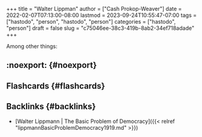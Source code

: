 +++
title = "Walter Lippman"
author = ["Cash Prokop-Weaver"]
date = 2022-02-07T07:13:00-08:00
lastmod = 2023-09-24T10:55:47-07:00
tags = ["hastodo", "person", "hastodo", "person"]
categories = ["hastodo", "person"]
draft = false
slug = "c75046ee-38c3-419b-8ab2-34ef718adade"
+++

Among other things:


## :noexport: {#noexport}


## Flashcards {#flashcards}


## Backlinks {#backlinks}

-   [Walter Lippmann | The Basic Problem of Democracy]({{< relref "lippmannBasicProblemDemocracy1919.md" >}})

